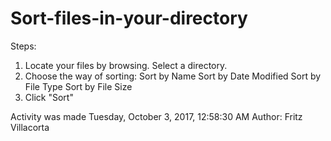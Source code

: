 # Sort-files-in-your-directory

Steps:
  1. Locate your files by browsing. Select a directory.
  2. Choose the way of sorting:
    Sort by Name
    Sort by Date Modified
    Sort by File Type
    Sort by File Size
  3. Click "Sort"
  
Activity was made Tuesday, October 3, 2017, 12:58:30 AM
Author: Fritz Villacorta 
